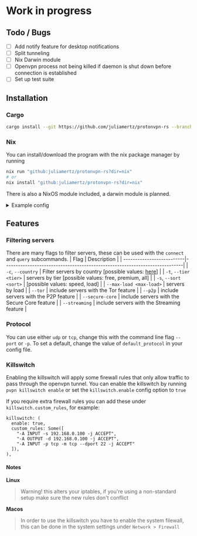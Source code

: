 # Work in progress

## Todo / Bugs

- [ ] Add notify feature for desktop notifications
- [ ] Split tunneling
- [ ] Nix Darwin module
- [ ] Openvpn process not being killed if daemon is shut down before connection is established
- [ ] Set up test suite

## Installation

### Cargo

```sh
cargo install --git https://github.com/juliamertz/protonvpn-rs --branch main
```

### Nix

You can install/download the program with the nix package manager by running

```sh
nix run "github:juliamertz/protonvpn-rs?dir=nix"
# or
nix install "github:juliamertz/protonvpn-rs?dir=nix"
```

There is also a NixOS module included, a darwin module is planned.

<details>
  <summary>Example config</summary>

```nix
{ inputs, ... }: {
  imports = [ inputs.protonvpn-rs.nixosModules.protonvpn ];

  services.protonvpn = {
    enable = true;
    requireSops = true;
    settings = {
      credentials_path = "/run/secrets/openvpn_auth";
      autostart_default = true;
      default_select = "Fastest";
      default_protocol = "Udp";
      default_criteria = {
        country = "NL";
        features = [ "Streaming" ];
      };
      killswitch = {
        enable = false;
        custom_rules = [
          "-a input -s 192.168.0.100 -j accept"
          "-a output -d 192.168.0.100 -j accept"
          "-a input -p tcp -m tcp --dport 22 -j accept"
        ];
      };
    };
  };
}
```

</details>

## Features

### Filtering servers

There are many flags to filter servers, these can be used with the `connect` and `query` subcommands.
| Flag | Description |
| --------------------------|----------------------------------------------------------------------------|
| `-c`, `--country` | Filter servers by country [possible values: [here](src/api/types.rs#L132)] |
| `-t`, `--tier <tier>` | servers by tier [possible values: free, premium, all] |
| `-s`, `--sort <sort>` | [possible values: speed, load] |
| `--max-load <max-load>` | servers by load |
| `--tor` | include servers with the Tor feature |
| `--p2p` | include servers with the P2P feature |
| `--secure-core` | include servers with the Secure Core feature |
| `--streaming` | include servers with the Streaming feature |

### Protocol

You can use either `udp` or `tcp`, change this with the command line flag `--port` or `-p`.
To set a default, change the value of `default_protocol` in your config file.

### Killswitch

Enabling the killswitch will apply some firewall rules that only allow traffic to pass through the openvpn tunnel.
You can enable the killswitch by running `pvpn killswitch enable` or set the `killswitch.enable` config option to `true`

If you require extra firewall rules you can add these under `killswitch.custom_rules`, for example:

```ron
killswitch: (
  enable: true,
  custom_rules: Some([
    "-A INPUT -s 192.168.0.100 -j ACCEPT",
    "-A OUTPUT -d 192.168.0.100 -j ACCEPT",
    "-A INPUT -p tcp -m tcp --dport 22 -j ACCEPT"
  ]),
),
```

#### Notes

**Linux**

> Warning! this alters your iptables, if you're using a non-standard setup make sure the new rules don't conflict

**Macos**

> In order to use the killswitch you have to enable the system filewall, this can be done in the system settings under `Network > Firewall`
